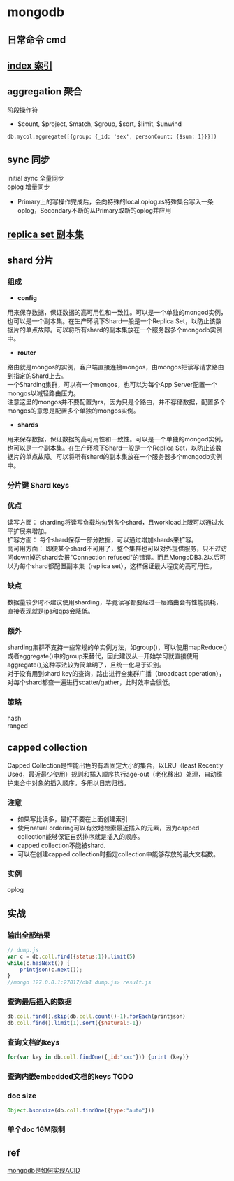 # mongodb  
  
## 日常命令 cmd  
  
## [index 索引](mongodb-index.md)

## aggregation 聚合  

阶段操作符  

- $count, $project, $match, $group, $sort, $limit, $unwind  
  
`db.mycol.aggregate([{group: {_id: 'sex', personCount: {$sum: 1}}}])`  
  
## sync 同步

initial sync 全量同步  
oplog 增量同步  

- Primary上的写操作完成后，会向特殊的local.oplog.rs特殊集合写入一条oplog，Secondary不断的从Primary取新的oplog并应用  
  
## [replica set 副本集](mongodb-relicset.md)

## shard 分片  

### 组成  

- **config**  

用来保存数据，保证数据的高可用性和一致性。可以是一个单独的mongod实例，也可以是一个副本集。在生产环境下Shard一般是一个Replica Set，以防止该数据片的单点故障。可以将所有shard的副本集放在一个服务器多个mongodb实例中。  
  
- **router**  

路由就是mongos的实例，客户端直接连接mongos，由mongos把读写请求路由到指定的Shard上去。  
一个Sharding集群，可以有一个mongos，也可以为每个App Server配置一个mongos以减轻路由压力。  
注意这里的mongos并不要配置为rs，因为只是个路由，并不存储数据，配置多个mongos的意思是配置多个单独的mongos实例。  

- **shards**  

用来保存数据，保证数据的高可用性和一致性。可以是一个单独的mongod实例，也可以是一个副本集。在生产环境下Shard一般是一个Replica Set，以防止该数据片的单点故障。可以将所有shard的副本集放在一个服务器多个mongodb实例中。  
  
### 分片键 Shard keys  

### 优点  

读写方面： sharding将读写负载均匀到各个shard，且workload上限可以通过水平扩展来增加。  
扩容方面： 每个shard保存一部分数据，可以通过增加shards来扩容。  
高可用方面： 即便某个shard不可用了，整个集群也可以对外提供服务，只不过访问down掉的shard会报"Connection refused"的错误。而且MongoDB3.2以后可以为每个shard都配置副本集（replica set），这样保证最大程度的高可用性。  

### 缺点  

数据量较少时不建议使用sharding，毕竟读写都要经过一层路由会有性能损耗，直接表现就是ips和qps会降低。  

### 额外  

sharding集群不支持一些常规的单实例方法，如group()，可以使用mapReduce()或者aggregate()中的group来替代，因此建议从一开始学习就直接使用aggregate(),这种写法较为简单明了，且统一化易于识别。  
对于没有用到shard key的查询，路由进行全集群广播（broadcast operation），对每个shard都查一遍进行scatter/gather，此时效率会很低。  

### 策略  

hash  
ranged  
  
## capped collection

Capped Collection是性能出色的有着固定大小的集合，以LRU（least Recently Used，最近最少使用）规则和插入顺序执行age-out（老化移出）处理，自动维护集合中对象的插入顺序。多用以日志归档。  

### 注意
  
- 如果写比读多，最好不要在上面创建索引
- 使用natual ordering可以有效地检索最近插入的元素，因为capped collection能够保证自然排序就是插入的顺序。  
- capped collection不能被shard.  
- 可以在创建capped collection时指定collection中能够存放的最大文档数。  
  
### 实例  

oplog
  
## 实战  

### 输出全部结果

```js  
// dump.js  
var c = db.coll.find({status:1}).limit(5)  
while(c.hasNext()) {  
    printjson(c.next());  
}  
//mongo 127.0.0.1:27017/db1 dump.js> result.js  
```  
  
### 查询最后插入的数据

```js  
db.coll.find().skip(db.coll.count()-1).forEach(printjson)  
db.coll.find().limit(1).sort({$natural:-1})  
```  
  
### 查询文档的keys

```js  
for(var key in db.coll.findOne({_id:"xxx"})) {print (key)}  
```  
  
### 查询内嵌embedded文档的keys TODO  
  
### doc size

```js  
Object.bsonsize(db.coll.findOne({type:"auto"}))  
```

### 单个doc 16M限制

## ref

[mongodb是如何实现ACID](https://blog.csdn.net/czq7511/article/details/77531903)
